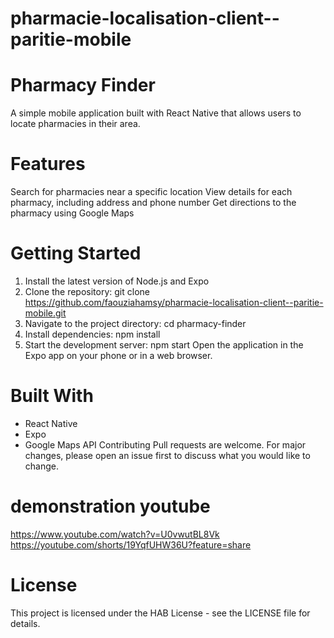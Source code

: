# pharmacie-localisation-client--paritie-mobile
# Pharmacy Finder
A simple mobile application built with React Native that allows users to locate pharmacies in their area.

# Features
Search for pharmacies near a specific location
View details for each pharmacy, including address and phone number
Get directions to the pharmacy using Google Maps
# Getting Started
1. Install the latest version of Node.js and Expo
2. Clone the repository: git clone https://github.com/faouziahamsy/pharmacie-localisation-client--paritie-mobile.git
3. Navigate to the project directory: cd pharmacy-finder
4. Install dependencies: npm install
5. Start the development server: npm start
Open the application in the Expo app on your phone or in a web browser.
# Built With
- React Native
- Expo
- Google Maps API
Contributing
Pull requests are welcome. For major changes, please open an issue first to discuss what you would like to change.
# demonstration youtube
https://www.youtube.com/watch?v=U0vwutBL8Vk
https://youtube.com/shorts/19YqfUHW36U?feature=share

# License
This project is licensed under the HAB License - see the LICENSE file for details.
